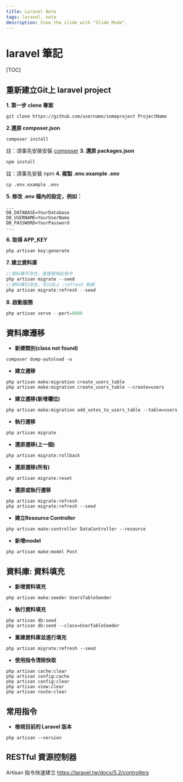 ```yaml
---
title: Laravel Note
tags: laravel, note
description: View the slide with "Slide Mode".
---
```


# laravel 筆記
[TOC]
## 重新建立Git上 laravel project
**1. 第一步 clone 專案**
```
git clone https://github.com/username/someproject ProjectName
```
**2.還原 composer.json** 
```
composer install
```
註：須事先安裝安裝 [composer](https://getcomposer.org/)
**3. 還原 packages.json**
```
npm install
```
註：須事先安裝 npm
**4. 複製 .env.example .env**
```
cp .env.example .env
```
**5. 修改 .env 檔內的設定，例如：**
```
...
DB_DATABASE=YourDatabase
DB_USERNAME=YourUserName
DB_PASSWORD=YourPassword
...
```
**6. 取得 APP_KEY**
```
php artisan key:generate
```
**7. 建立資料庫**
```php
//資料庫不存在，直接使用此指令
php artisan migrate --seed
//資料庫已存在，可以加上 :refresh 刷掉
php artisan migrate:refresh --seed
```
**8. 啟動服務**
```php
php artisan serve --port=8000
```



## 資料庫遷移
* **新建類別(class not found)**
```
composer dump-autoload -o
```
* **建立遷移**
```
php artisan make:migration create_users_table
php artisan make:migration create_users_table --create=users
```
* **建立遷移(新增欄位)** 
```
php artisan make:migration add_votes_to_users_table --table=users
```
* **執行遷移**
```
php artisan migrate
```
* **還原遷移(上一個)**
```
php artisan migrate:rollback
```
* **還原遷移(所有)**
```
php artisan migrate:reset
```
* **還原或執行遷移** 
```
php artisan migrate:refresh
php artisan migrate:refresh --seed
```
* **建立Resource Controller** 
```
php artisan make:controller DataController --resource
```
* **新增model** 
```
php artisan make:model Post
```

## 資料庫: 資料填充
* **新增資料填充** 
```
php artisan make:seeder UsersTableSeeder
```
* **執行資料填充** 
```
php artisan db:seed        
php artisan db:seed --class=UserTableSeeder
```
* **重建資料庫並進行填充** 
```
php artisan migrate:refresh --seed
```
* **使用指令清除快取** 
```
php artisan cache:clear  
php artisan config:cache 
php artisan config:clear
php artisan view:clear
php artisan route:clear
```
## 常用指令
* **檢視目前的 Laravel 版本** 
```
php artisan --version
```

## RESTful 資源控制器

Artisan 指令快速建立
https://laravel.tw/docs/5.2/controllers